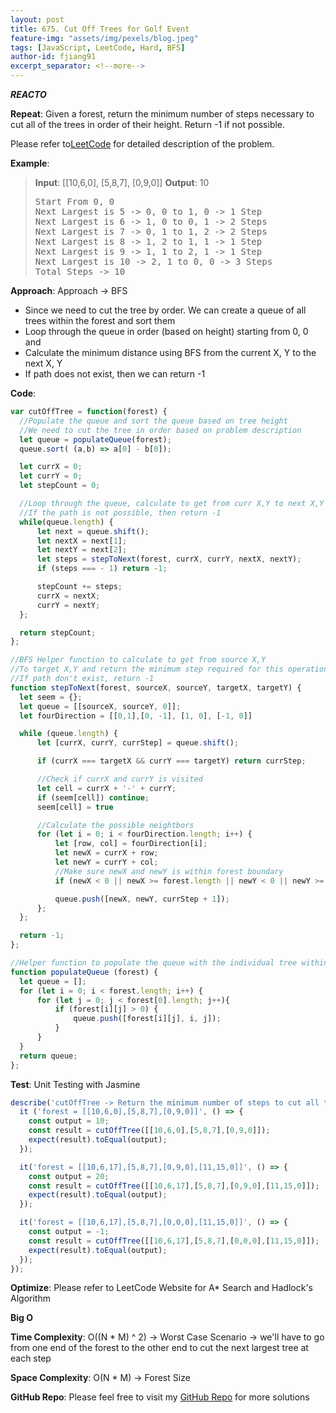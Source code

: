 ```yaml
---
layout: post
title: 675. Cut Off Trees for Golf Event
feature-img: "assets/img/pexels/blog.jpeg"
tags: [JavaScript, LeetCode, Hard, BFS]
author-id: fjiang91
excerpt_separator: <!--more-->
---
```


***REACTO***

**Repeat**:
Given a forest, return the minimum number of steps necessary to cut all of the trees in order of their height. Return -1 if not possible.

Please refer to[LeetCode](https://leetcode.com/problems/cut-off-trees-for-golf-event/) for detailed description of the problem.
<!--more-->

**Example**:
> **Input**:
> [[10,6,0],
>  [5,8,7],
>  [0,9,0]]
> **Output**: 10
> <pre>
> Start From 0, 0
> Next Largest is 5 -> 0, 0 to 1, 0 -> 1 Step
> Next Largest is 6 -> 1, 0 to 0, 1 -> 2 Steps
> Next Largest is 7 -> 0, 1 to 1, 2 -> 2 Steps
> Next Largest is 8 -> 1, 2 to 1, 1 -> 1 Step
> Next Largest is 9 -> 1, 1 to 2, 1 -> 1 Step
> Next Largest is 10 -> 2, 1 to 0, 0 -> 3 Steps
> Total Steps -> 10
> </pre>

**Approach**:
Approach -> BFS
* Since we need to cut the tree by order. We can create a queue of all trees within the forest and sort them
* Loop through the queue in order (based on height) starting from 0, 0 and
* Calculate the minimum distance using BFS from the current X, Y to the next X, Y
* If path does not exist, then we can return -1

**Code**:
```javascript
var cutOffTree = function(forest) {
  //Populate the queue and sort the queue based on tree height
  //We need to cut the tree in order based on problem description
  let queue = populateQueue(forest);
  queue.sort( (a,b) => a[0] - b[0]);

  let currX = 0;
  let currY = 0;
  let stepCount = 0;

  //Loop through the queue, calculate to get from curr X,Y to next X,Y with BFS helper function
  //If the path is not possible, then return -1
  while(queue.length) {
      let next = queue.shift();
      let nextX = next[1];
      let nextY = next[2];
      let steps = stepToNext(forest, currX, currY, nextX, nextY);
      if (steps === - 1) return -1;

      stepCount += steps;
      currX = nextX;
      currY = nextY;
  };

  return stepCount;
};

//BFS Helper function to calculate to get from source X,Y
//To target X,Y and return the minimum step required for this operation
//If path don't exist, return -1
function stepToNext(forest, sourceX, sourceY, targetX, targetY) {
  let seem = {};
  let queue = [[sourceX, sourceY, 0]];
  let fourDirection = [[0,1],[0, -1], [1, 0], [-1, 0]]

  while (queue.length) {
      let [currX, currY, currStep] = queue.shift();

      if (currX === targetX && currY === targetY) return currStep;

      //Check if currX and currY is visited
      let cell = currX + '-' + currY;
      if (seem[cell]) continue;
      seem[cell] = true

      //Calculate the possible neightbors
      for (let i = 0; i < fourDirection.length; i++) {
          let [row, col] = fourDirection[i];
          let newX = currX + row;
          let newY = currY + col;
          //Make sure newX and newY is within forest boundary
          if (newX < 0 || newX >= forest.length || newY < 0 || newY >= forest[0].length || forest[newX][newY] <= 0) continue;

          queue.push([newX, newY, currStep + 1]);
      };
  };

  return -1;
};

//Helper function to populate the queue with the individual tree within the forest
function populateQueue (forest) {
  let queue = [];
  for (let i = 0; i < forest.length; i++) {
      for (let j = 0; j < forest[0].length; j++){
          if (forest[i][j] > 0) {
              queue.push([forest[i][j], i, j]);
          }
      }
  }
  return queue;
};
```

**Test**: Unit Testing with Jasmine
```javascript
describe('cutOffTree -> Return the minimum number of steps to cut all trees', () => {
  it ('forest = [[10,6,0],[5,8,7],[0,9,0]]', () => {
    const output = 10;
    const result = cutOffTree([[10,6,0],[5,8,7],[0,9,0]]);
    expect(result).toEqual(output);
  });

  it('forest = [[10,6,17],[5,8,7],[0,9,0],[11,15,0]]', () => {
    const output = 20;
    const result = cutOffTree([[10,6,17],[5,8,7],[0,9,0],[11,15,0]]);
    expect(result).toEqual(output);
  });

  it('forest = [[10,6,17],[5,8,7],[0,0,0],[11,15,0]]', () => {
    const output = -1;
    const result = cutOffTree([[10,6,17],[5,8,7],[0,0,0],[11,15,0]]);
    expect(result).toEqual(output);
  });
});
```

**Optimize**: Please refer to LeetCode Website for A* Search and Hadlock's Algorithm

**Big O**

**Time Complexity**: O((N * M) ^ 2) -> Worst Case Scenario -> we'll have to go from one end of the forest to the other end to cut the next largest tree at each step

**Space Complexity**: O(N * M) -> Forest Size

**GitHub Repo**: Please feel free to visit my [GitHub Repo](https://github.com/fjiang91/LeetCode-Solutions) for more solutions
